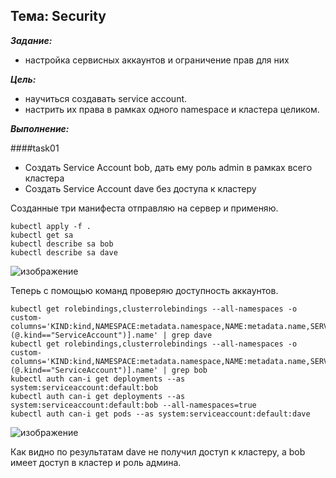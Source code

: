 ## Тема: Security

___Задание:___ 

- настройка сервисных аккаунтов и ограничение прав для них

___Цель:___ 

- научиться создавать service account.
- настрить их права в рамках одного namespace и кластера целиком.

___Выполнение:___

####task01
- Создать Service Account bob, дать ему роль admin в рамках всего кластера
- Создать Service Account dave без доступа к кластеру

Созданные три манифеста отправляю на сервер и применяю.

```
kubectl apply -f .
kubectl get sa
kubectl describe sa bob
kubectl describe sa dave
```
![изображение](https://github.com/otus-kuber-2023-10/zagretdinov-d_platform/assets/85208391/887dd128-ae41-49ac-94e5-66e79bd99203)

Теперь с помощью команд проверяю доступность аккаунтов.
```
kubectl get rolebindings,clusterrolebindings --all-namespaces -o custom-columns='KIND:kind,NAMESPACE:metadata.namespace,NAME:metadata.name,SERVICE_ACCOUNTS:subjects[?(@.kind=="ServiceAccount")].name' | grep dave
kubectl get rolebindings,clusterrolebindings --all-namespaces -o custom-columns='KIND:kind,NAMESPACE:metadata.namespace,NAME:metadata.name,SERVICE_ACCOUNTS:subjects[?(@.kind=="ServiceAccount")].name' | grep bob
kubectl auth can-i get deployments --as system:serviceaccount:default:bob
kubectl auth can-i get deployments --as system:serviceaccount:default:bob --all-namespaces=true
kubectl auth can-i get pods --as system:serviceaccount:default:dave
```

![изображение](https://github.com/otus-kuber-2023-10/zagretdinov-d_platform/assets/85208391/270611e8-85ad-46bc-9f5b-2feb5d831923)

Как видно по результатам dave не получил доступ к кластеру, а bob имеет доступ в кластер и роль админа. 
